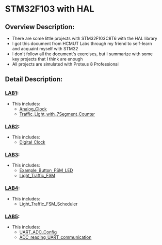# STM32F103 with HAL

## Overview Description:
- There are some little projects with STM32F103C8T6 with the HAL library
- I got this document from HCMUT Labs through my friend to self-learn and acquaint myself with STM32
- I don't follow all the document's exercises, but I summarize with some key projects that I think are enough
- All projects are simulated with Proteus 8 Professional

## Detail Description:
### [LAB1](https://github.com/Mojinnn/STM32F103_with_HAL/tree/master/LAB1_HCMUT):
- This includes:
  - [Analog_Clock](https://github.com/Mojinnn/STM32F103_with_HAL/tree/master/LAB1_HCMUT/Analog_Clock)
  - [Traffic_Light_with_7Segment_Counter](https://github.com/Mojinnn/STM32F103_with_HAL/tree/master/LAB1_HCMUT/Traffic_Light_with_7Segment_Counter)

### [LAB2](https://github.com/Mojinnn/STM32F103_with_HAL/tree/master/LAB2_HCMUT):
- This includes:
  - [Digital_Clock](https://github.com/Mojinnn/STM32F103_with_HAL/tree/master/LAB2_HCMUT/Digital_Clock)

### [LAB3](https://github.com/Mojinnn/STM32F103_with_HAL/tree/master/LAB3_HCMUT):
- This includes:
  - [Example_Button_FSM_LED](https://github.com/Mojinnn/STM32F103_with_HAL/tree/master/LAB3_HCMUT/Example_Button_FSM_LED)
  - [Light_Traffic_FSM](https://github.com/Mojinnn/STM32F103_with_HAL/tree/master/LAB3_HCMUT/Light_Traffic_FSM)

### [LAB4](https://github.com/Mojinnn/STM32F103_with_HAL/tree/master/LAB4_HCMUT):
- This includes:
  - [Light_Traffic_FSM_Scheduler](https://github.com/Mojinnn/STM32F103_with_HAL/tree/master/LAB4_HCMUT/Light_Traffic_FSM_Scheduler)

### [LAB5](https://github.com/Mojinnn/STM32F103_with_HAL/tree/master/LAB5_HCMUT):
- This includes:
  - [UART_ADC_Config](https://github.com/Mojinnn/STM32F103_with_HAL/tree/master/LAB5_HCMUT/UART_ADC_Config)
  - [ADC_reading_UART_communication](https://github.com/Mojinnn/STM32F103_with_HAL/tree/master/LAB5_HCMUT/ADC_reading_UART_communication)
